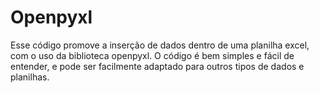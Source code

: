 # Openpyxl
Esse código promove a inserção de dados dentro de uma planilha excel, com o uso da biblioteca openpyxl. O código é bem simples e fácil de entender, e pode ser facilmente adaptado para outros tipos de dados e planilhas.
